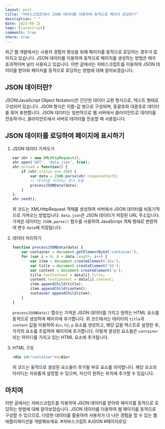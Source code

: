 ```yaml
---
layout: post
title: "자바스크립트에서 JSON 데이터를 이용하여 동적으로 페이지 로딩하기"
description: " "
date: 2023-09-15
tags: [javascript]
comments: true
share: true
---
```


최근 웹 개발에서는 사용자 경험의 향상을 위해 페이지를 동적으로 로딩하는 경우가 많아지고 있습니다. JSON 데이터를 이용하여 동적으로 페이지를 생성하는 방법은 매우 효과적이며 널리 사용되고 있습니다. 이번 글에서는 자바스크립트를 이용하여 JSON 데이터를 받아와 페이지를 동적으로 로딩하는 방법에 대해 알아보겠습니다.

## JSON 데이터란?

JSON(JavaScript Object Notation)은 간단한 데이터 교환 형식으로, 텍스트 형태로 구성되어 있습니다. JSON 형식은 이름-값 쌍으로 구성되며, 중괄호와 대괄호로 데이터를 묶어 표현합니다. JSON 데이터는 일반적으로 웹 서버에서 클라이언트로 데이터를 전송하거나, 클라이언트에서 서버로 데이터를 전송할 때 사용됩니다.

## JSON 데이터를 로딩하여 페이지에 표시하기

1. JSON 데이터 가져오기
   ```javascript
   var xhr = new XMLHttpRequest();
   xhr.open('GET', 'data.json', true);
   xhr.onload = function() {
       if (xhr.status === 200) {
           var data = JSON.parse(xhr.responseText);
           // 데이터를 처리하는 함수 호출
           processJSONData(data);
       }
   };
   xhr.send();
   ```

   위 코드는 XMLHttpRequest 객체를 생성하여 서버에서 JSON 데이터를 비동기적으로 가져오는 방법입니다. `data.json`은 JSON 데이터가 저장된 URL 주소입니다. 가져온 데이터는 `JSON.parse()` 함수를 사용하여 JavaScript 객체 형태로 변환하여 변수 `data`에 저장됩니다.

2. 데이터 처리하기
   ```javascript
   function processJSONData(data) {
       var container = document.getElementById('container');
       for (var i = 0; i < data.length; i++) {
           var item = document.createElement('div');
           var title = document.createElement('h2');
           var content = document.createElement('p');
           title.textContent = data[i].title;
           content.textContent = data[i].content;
           item.appendChild(title);
           item.appendChild(content);
           container.appendChild(item);
       }
   }
   ```

   `processJSONData()` 함수는 가져온 JSON 데이터를 가지고 원하는 HTML 요소를 동적으로 생성하여 페이지에 추가합니다. 위 코드에서는 데이터의 `title`과 `content` 값을 이용하여 `div`, `h2`, `p` 요소를 생성하고, 해당 값을 텍스트로 설정한 후, 각각의 요소를 조립하여 페이지에 추가합니다. 이렇게 생성된 요소들은 `container`라는 아이디를 가지고 있는 HTML 요소에 추가됩니다.

3. HTML 구조
   ```html
   <div id="container"></div>
   ```

   위 코드는 동적으로 생성된 요소들이 추가될 부모 요소를 의미합니다. 해당 요소의 아이디는 자유롭게 설정할 수 있으며, 자신이 원하는 위치에 추가할 수 있습니다.

## 마치며

이번 글에서는 자바스크립트를 이용하여 JSON 데이터를 받아와 페이지를 동적으로 로딩하는 방법에 대해 알아보았습니다. JSON 데이터를 이용하여 웹 페이지를 동적으로 구성할 수 있으므로, 다양한 데이터를 활용하여 사용자가 더 나은 경험을 할 수 있는 웹 애플리케이션을 개발해보세요. #자바스크립트 #JSON #페이지로딩